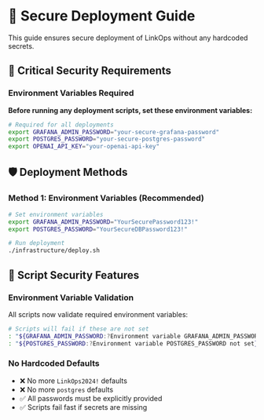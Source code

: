 # 🔐 Secure Deployment Guide

This guide ensures secure deployment of LinkOps without any hardcoded secrets.

## 🚨 Critical Security Requirements

### Environment Variables Required

**Before running any deployment scripts, set these environment variables:**

```bash
# Required for all deployments
export GRAFANA_ADMIN_PASSWORD="your-secure-grafana-password"
export POSTGRES_PASSWORD="your-secure-postgres-password"
export OPENAI_API_KEY="your-openai-api-key"
```

## 🛡️ Deployment Methods

### Method 1: Environment Variables (Recommended)

```bash
# Set environment variables
export GRAFANA_ADMIN_PASSWORD="YourSecurePassword123!"
export POSTGRES_PASSWORD="YourSecureDBPassword123!"

# Run deployment
./infrastructure/deploy.sh
```

## 🔧 Script Security Features

### Environment Variable Validation

All scripts now validate required environment variables:

```bash
# Scripts will fail if these are not set
: "${GRAFANA_ADMIN_PASSWORD:?Environment variable GRAFANA_ADMIN_PASSWORD not set}"
: "${POSTGRES_PASSWORD:?Environment variable POSTGRES_PASSWORD not set}"
```

### No Hardcoded Defaults

- ❌ No more `LinkOps2024!` defaults
- ❌ No more `postgres` defaults
- ✅ All passwords must be explicitly provided
- ✅ Scripts fail fast if secrets are missing
